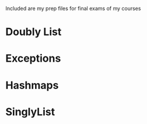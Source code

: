 Included are my prep files for final exams of my courses

# Doubly List
# Exceptions
# Hashmaps
# SinglyList
